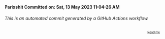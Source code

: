 **Parixshit Committed on: Sat, 13 May 2023 11:04:26 AM** <!-- 3f223a34-3a6c-4209-9bdf-7fa80e877b50 -->

###### This is an automated commit generated by a GitHub Actions workflow.

<div align="right"><sub><sup><a href="https://github.com/Parixshit/AutoCommit.git">Read me</a></sup></sub></div>
